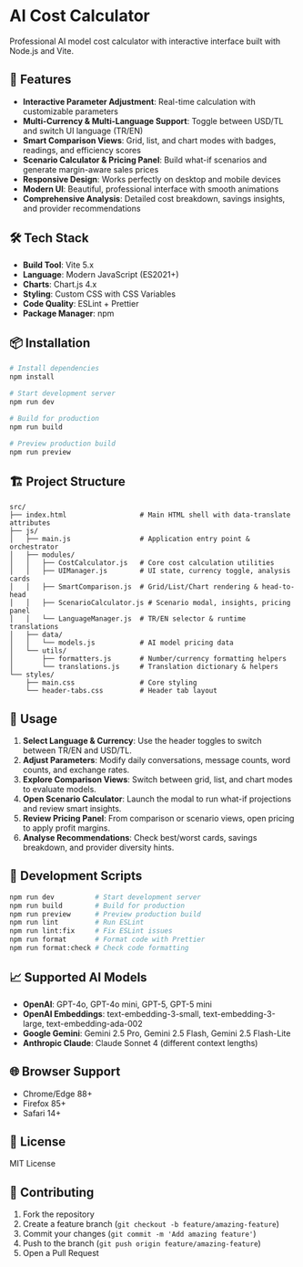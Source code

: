 # AI Cost Calculator

Professional AI model cost calculator with interactive interface built with Node.js and Vite.

## 🚀 Features

- **Interactive Parameter Adjustment**: Real-time calculation with customizable parameters
- **Multi-Currency & Multi-Language Support**: Toggle between USD/TL and switch UI language (TR/EN)
- **Smart Comparison Views**: Grid, list, and chart modes with badges, readings, and efficiency scores
- **Scenario Calculator & Pricing Panel**: Build what-if scenarios and generate margin-aware sales prices
- **Responsive Design**: Works perfectly on desktop and mobile devices
- **Modern UI**: Beautiful, professional interface with smooth animations
- **Comprehensive Analysis**: Detailed cost breakdown, savings insights, and provider recommendations

## 🛠️ Tech Stack

- **Build Tool**: Vite 5.x
- **Language**: Modern JavaScript (ES2021+)  
- **Charts**: Chart.js 4.x
- **Styling**: Custom CSS with CSS Variables
- **Code Quality**: ESLint + Prettier
- **Package Manager**: npm

## 📦 Installation

```bash
# Install dependencies
npm install

# Start development server
npm run dev

# Build for production
npm run build

# Preview production build
npm run preview
```

## 🏗️ Project Structure

```
src/
├── index.html                  # Main HTML shell with data-translate attributes
├── js/
│   ├── main.js                 # Application entry point & orchestrator
│   ├── modules/
│   │   ├── CostCalculator.js   # Core cost calculation utilities
│   │   ├── UIManager.js        # UI state, currency toggle, analysis cards
│   │   ├── SmartComparison.js  # Grid/List/Chart rendering & head-to-head
│   │   ├── ScenarioCalculator.js # Scenario modal, insights, pricing panel
│   │   └── LanguageManager.js  # TR/EN selector & runtime translations
│   ├── data/
│   │   └── models.js           # AI model pricing data
│   └── utils/
│       ├── formatters.js       # Number/currency formatting helpers
│       └── translations.js     # Translation dictionary & helpers
└── styles/
    ├── main.css                # Core styling
    └── header-tabs.css         # Header tab layout
```

## 🎯 Usage

1. **Select Language & Currency**: Use the header toggles to switch between TR/EN and USD/TL.
2. **Adjust Parameters**: Modify daily conversations, message counts, word counts, and exchange rates.
3. **Explore Comparison Views**: Switch between grid, list, and chart modes to evaluate models.
4. **Open Scenario Calculator**: Launch the modal to run what-if projections and review smart insights.
5. **Review Pricing Panel**: From comparison or scenario views, open pricing to apply profit margins.
6. **Analyse Recommendations**: Check best/worst cards, savings breakdown, and provider diversity hints.

## 🔧 Development Scripts

```bash
npm run dev          # Start development server
npm run build        # Build for production
npm run preview      # Preview production build
npm run lint         # Run ESLint
npm run lint:fix     # Fix ESLint issues
npm run format       # Format code with Prettier
npm run format:check # Check code formatting
```

## 📈 Supported AI Models

- **OpenAI**: GPT-4o, GPT-4o mini, GPT-5, GPT-5 mini
- **OpenAI Embeddings**: text-embedding-3-small, text-embedding-3-large, text-embedding-ada-002
- **Google Gemini**: Gemini 2.5 Pro, Gemini 2.5 Flash, Gemini 2.5 Flash-Lite
- **Anthropic Claude**: Claude Sonnet 4 (different context lengths)

## 🌐 Browser Support

- Chrome/Edge 88+
- Firefox 85+
- Safari 14+

## 📝 License

MIT License

## 🤝 Contributing

1. Fork the repository
2. Create a feature branch (`git checkout -b feature/amazing-feature`)
3. Commit your changes (`git commit -m 'Add amazing feature'`)
4. Push to the branch (`git push origin feature/amazing-feature`)
5. Open a Pull Request